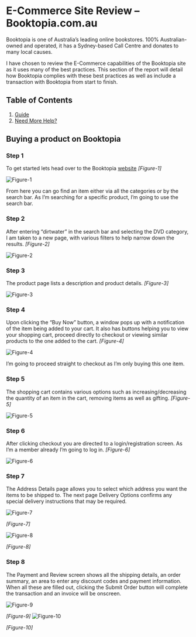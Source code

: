 # E-Commerce Site Review – Booktopia.com.au

Booktopia is one of Australia’s leading online bookstores. 100% Australian-owned and operated, it has a Sydney-based Call Centre and donates to many local causes.

I have chosen to review the E-Commerce capabilities of the Booktopia site as it uses many of the best practices. This section of the report will detail how Booktopia complies with these best practices as well as include a transaction with Booktopia from start to finish.

## Table of Contents
1.  [Guide](#guide)
2.  [Need More Help?](#more-help)

## <a name="guide"></a>Buying a product on Booktopia

### <a name="step-1"></a>Step 1
To get started lets head over to the Booktopia [website](http://www.booktopia.com.au) *\[Figure-1\]*

![Figure-1](images/booktopia-1-homepage.png "Figure-1")

From here you can go find an item either via all the categories or by the search bar. As I’m searching for a specific product, I’m going to use the search bar.

### <a name="step-2"></a>Step 2
After entering “dirtwater” in the search bar and selecting the DVD category, I am taken to a new page, with various filters to help narrow down the results. *\[Figure-2\]*

![Figure-2](images/booktopia-2-searchresults.png "Figure-2")

### <a name="step-3"></a>Step 3
The product page lists a description and product details. *\[Figure-3\]*

![Figure-3](images/booktopia-3-item.png "Figure-3")

### <a name="step-4"></a>Step 4
Upon clicking the “Buy Now” button, a window pops up with a notification of the item being added to your cart. It also has buttons helping you to view your shopping cart, proceed directly to checkout or viewing similar products to the one added to the cart. *\[Figure-4\]*

![Figure-4](images/booktopia-4-itemadded.png "Figure-4")

I’m going to proceed straight to checkout as I’m only buying this one item.

### <a name="step-5"></a>Step 5
The shopping cart contains various options such as increasing/decreasing the quantity of an item in the cart, removing items as well as gifting. *\[Figure-5\]* 

![Figure-5](images/booktopia-5-shoppingcart.png "Figure-5")

### <a name="step-6"></a>Step 6
After clicking checkout you are directed to a login/registration screen. As I’m a member already I’m going to log in. *\[Figure-6\]*

![Figure-6](images/booktopia-6-registration.png "Figure-6")

### <a name="step-7"></a>Step 7
The Address Details page allows you to select which address you want the items to be shipped to. The next page Delivery Options confirms any special delivery instructions that may be required.

![Figure-7](images/booktopia-7-deliveryoptions.png "Figure-7")

*\[Figure-7\]*

![Figure-8](images/booktopia-7-shippingdetails.png "Figure-8")

*\[Figure-8\]*

### <a name="step-8"></a>Step 8
The Payment and Review screen shows all the shipping details, an order summary, an area to enter any discount codes and payment information. When all these are filled out, clicking the Submit Order button will complete the transaction and an invoice will be onscreen.

![Figure-9](images/booktopia-8-payment.png "Figure-9")

*\[Figure-9\]*
![Figure-10](images/booktopia-8-invoice.png "Figure-10")

*\[Figure-10\]*

